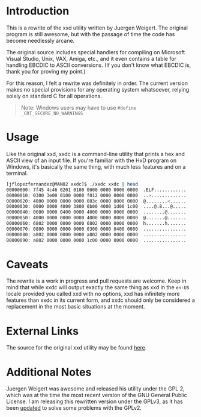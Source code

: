 
# Introduction

This is a rewrite of the xxd utility written by Juergen Weigert. The original
program is still awesome, but with the passage of time the code has become
needlessly arcane.

The original source includes special handlers for compiling on Microsoft Visual
Studio, Unix, VAX, Amiga, etc., and it even contains a table for handling EBCDIC
to ASCII conversions. (If you don't know what EBCDIC is, thank you for proving
my point.)

For this reason, I felt a rewrite was definitely in order. The current version
makes no special provisions for any operating system whatsoever, relying solely
on standard C for all operations.

> Note: Windows users may have to use `#define _CRT_SECURE_NO_WARNINGS`

# Usage

Like the original xxd, xxdc is a command-line utility that prints a hex and
ASCII view of an input file. If you're familiar with the HxD program on Windows,
it's basically the same thing, with much less features and on a terminal.

```bash
[jflopezfernandez@MAN02 xxdc]$ ./xxdc xxdc | head
00000000: 7f45 4c46 0201 0100 0000 0000 0000 0000  .ELF............
00000010: 0300 3e00 0100 0000 f012 0000 0000 0000  ..>.............
00000020: 4000 0000 0000 0000 083c 0000 0000 0000  @........<......
00000030: 0000 0000 4000 3800 0b00 4000 1d00 1c00  ....@.8...@.....
00000040: 0600 0000 0400 0000 4000 0000 0000 0000  ........@.......
00000050: 4000 0000 0000 0000 4000 0000 0000 0000  @.......@.......
00000060: 6802 0000 0000 0000 6802 0000 0000 0000  h.......h.......
00000070: 0800 0000 0000 0000 0300 0000 0400 0000  ................
00000080: a802 0000 0000 0000 a802 0000 0000 0000  ................
00000090: a802 0000 0000 0000 1c00 0000 0000 0000  ................
```

# Caveats

The rewrite is a work in progress and pull requests are welcome. Keep in mind
that while xxdc will output exactly the same thing as xxd in the `en-US` locale
provided you called xxd with no options, xxd has infinitely more features than
xxdc in its current form, and xxdc should only be considered a replacement in
the most basic situations at the moment.

# External Links

The source for the original xxd utility may be found [here](https://github.com/vim/vim/blob/master/src/xxd/xxd.c).

# Additional Notes

Juergen Weigert was awesome and released his utility under the GPL 2, which
was at the time the most recent version of the GNU General Public License. I am
releasing this rewritten version under the GPLv3, as it has been [updated](https://www.gnu.org/licenses/rms-why-gplv3.en.html) to solve
some problems with the GPLv2.
